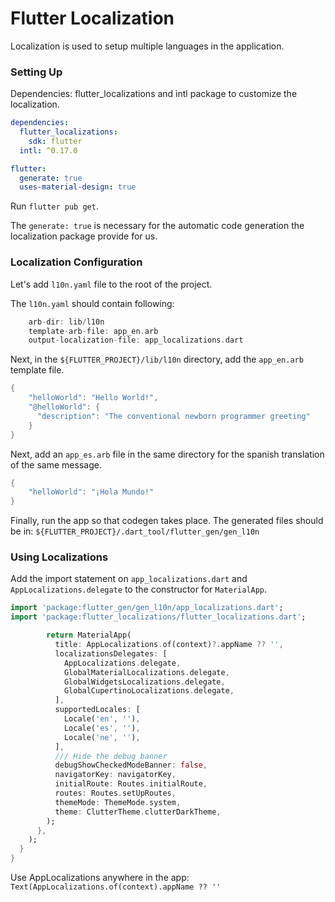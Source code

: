 # Flutter Localization

Localization is used to setup multiple languages in the application.

### Setting Up

Dependencies: flutter_localizations and intl package to customize the localization.

```yaml
dependencies:
  flutter_localizations:
    sdk: flutter
  intl: ^0.17.0

flutter:
  generate: true
  uses-material-design: true
```

Run `flutter pub get`.

The `generate: true` is necessary for the automatic code generation the localization package provide
for us.

### Localization Configuration

Let's add `l10n.yaml` file to the root of the project.

The `l10n.yaml` should contain following:
```dart 
    arb-dir: lib/l10n
    template-arb-file: app_en.arb
    output-localization-file: app_localizations.dart
```

Next, in the `${FLUTTER_PROJECT}/lib/l10n` directory, add the `app_en.arb` template file.

```dart 
{
    "helloWorld": "Hello World!",
    "@helloWorld": {
      "description": "The conventional newborn programmer greeting"
    }
}
```

Next, add an `app_es.arb` file in the same directory for the spanish translation of the same message.

```dart 
{
    "helloWorld": "¡Hola Mundo!"
}
```

Finally, run the app so that codegen takes place. The generated files should be in:
`${FLUTTER_PROJECT}/.dart_tool/flutter_gen/gen_l10n`

### Using Localizations

Add the import statement on `app_localizations.dart` and `AppLocalizations.delegate` to
the constructor for `MaterialApp`.

```dart 
import 'package:flutter_gen/gen_l10n/app_localizations.dart';
import 'package:flutter_localizations/flutter_localizations.dart';

        return MaterialApp(
          title: AppLocalizations.of(context)?.appName ?? '',
          localizationsDelegates: [
            AppLocalizations.delegate,
            GlobalMaterialLocalizations.delegate,
            GlobalWidgetsLocalizations.delegate,
            GlobalCupertinoLocalizations.delegate,
          ],
          supportedLocales: [
            Locale('en', ''),
            Locale('es', ''),
            Locale('ne', ''),
          ],
          /// Hide the debug banner
          debugShowCheckedModeBanner: false,
          navigatorKey: navigatorKey,
          initialRoute: Routes.initialRoute,
          routes: Routes.setUpRoutes,
          themeMode: ThemeMode.system,
          theme: ClutterTheme.clutterDarkTheme,
        );
      },
    );
  }
}
```

Use AppLocalizations anywhere in the app:
`Text(AppLocalizations.of(context).appName ?? ''`
